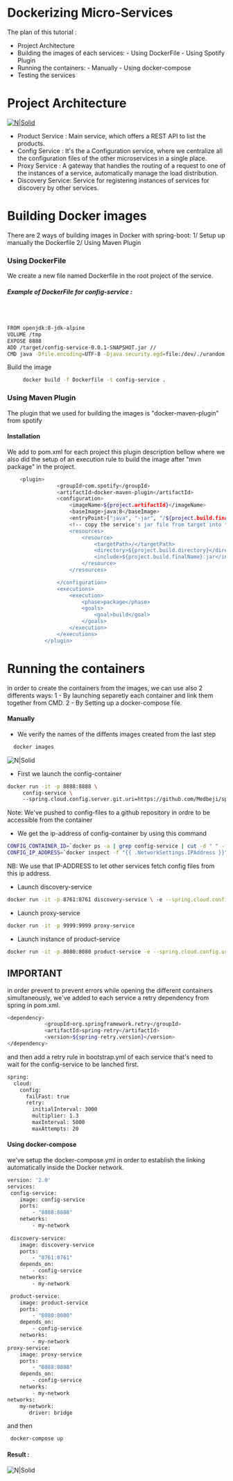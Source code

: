 # Dockerizing Micro-Services


The plan of this tutorial : 
 - Project Architecture
 - Building the images of each services:
        - Using DockerFile
        - Using Spotify Plugin
  - Running the containers:
        - Manually
        - Using docker-compose
  - Testing the services

# Project Architecture


  [![N|Solid](https://liliasfaxi.github.io/TP-eServices/img/tp4/archi.png)](https://nodesource.com/products/nsolid)
  
- Product Service : Main service, which offers a REST API to list the  products.
- Config Service :  It's the a Configuration service, where we centralize all the configuration files of the other microservices in a single place.
- Proxy Service : A gateway that handles the routing of a request to one of the instances of a service, automatically manage the load distribution.
- Discovery Service: Service for registering instances of services for discovery by other services.

# Building Docker images 

There are 2 ways of building images in Docker with spring-boot: 
1/ Setup up manually the Dockerfile
2/ Using Maven Plugin
### Using DockerFile
 
   We create a new file named Dockerfile in the root project of the service.
   
  ##### Example of DockerFile for config-service :
  &nbsp;    
   ```sh
   
FROM openjdk:8-jdk-alpine
VOLUME /tmp
EXPOSE 8888
ADD /target/config-service-0.0.1-SNAPSHOT.jar //
CMD	java -Dfile.encoding=UTF-8 -Djava.security.egd=file:/dev/./urandom -jar /config-service-0.0.1-SNAPSHOT.jar

   ```
   
  Build the image 
```sh
     docker build -f Dockerfile -t config-service .
```
### Using Maven Plugin
  The plugin that we used for building the images is "docker-maven-plugin" from spotify 
#### Installation

We add to pom.xml for each project this plugin description bellow where we also did the setup of an execution rule to  build the image  after "mvn package" in the project.


```sh
	<plugin>
				<groupId>com.spotify</groupId>
				<artifactId>docker-maven-plugin</artifactId>
				<configuration>
					<imageName>${project.artifactId}</imageName>
					<baseImage>java:8</baseImage>
					<entryPoint>["java", "-jar", "/${project.build.finalName}.jar"]</entryPoint>
					<!-- copy the service's jar file from target into the root directory of the image -->
					<resources>
						<resource>
							<targetPath>/</targetPath>
							<directory>${project.build.directory}</directory>
							<include>${project.build.finalName}.jar</include>
						</resource>
					</resources>

				</configuration>
				<executions>
					<execution>
						<phase>package</phase>
						<goals>
							<goal>build</goal>
						</goals>
					</execution>
				</executions>
			</plugin>
```
 

# Running the containers
  in order to create the containers from the images, we can use  also 2 differents ways:
  1 - By launching separetly each container and link them together from CMD.
  2 - By Setting up a docker-compose file.
  
#### Manually
 - We verify the names of the diffents images created from the last step 
```sh
  docker images
```
![N|Solid](https://img15.hostingpics.net/pics/644218Capturedecran20171205a21527AM.png)

- First we launch the config-container
 ```sh
docker run -it -p 8888:8888 \                      
      config-service \              
      --spring.cloud.config.server.git.uri=https://github.com/Medbeji/spring-cloud-config \
 ```
  Note: We've pushed to config-files to a github repository in ordre to be accessible from the container
- We get the ip-address of config-container by using this command
```sh
CONFIG_CONTAINER_ID=`docker ps -a | grep config-service | cut -d " " -f1`
CONFIG_IP_ADDRESS=`docker inspect -f "{{ .NetworkSettings.IPAddress }}" $CONFIG_CONTAINER_ID`
```
    
NB:  We use that IP-ADDRESS to let other services fetch config files from this ip address.
 - Launch discovery-service 
```sh
docker run -it -p 8761:8761 discovery-service \ -e --spring.cloud.config.uri=http://$CONFIG_IP_ADDRESS:8888
```
 - Launch proxy-service
```sh
docker run -it -p 9999:9999 proxy-service
```
 - Launch instance of product-service 
```sh
docker run -it -p 8080:8080 product-service -e --spring.cloud.config.uri=http://$CONFIG_IP_ADDRESS:8888
```

## IMPORTANT
in order prevent to prevent errors while opening the different containers simultaneously, we've added to each service a retry dependency from spring in pom.xml.
```sh
<dependency>
			<groupId>org.springframework.retry</groupId>
			<artifactId>spring-retry</artifactId>
			<version>${spring-retry.version}</version>
</dependency>
```
and then add a retry rule in bootstrap.yml of each service that's need to wait for the config-service to be lanched first.

```sh
spring:
  cloud:
    config:
      failFast: true
      retry:
        initialInterval: 3000
        multiplier: 1.3
        maxInterval: 5000
        maxAttempts: 20
```
#### Using docker-compose

we've setup the docker-compose.yml in order to establish the linking automatically inside the Docker network.
```sh
version: '2.0'
services:
 config-service:
    image: config-service
    ports:
        - "8888:8888"
    networks:
        - my-network
 
 discovery-service:
    image: discovery-service
    ports: 
        - "8761:8761"
    depends_on: 
        - config-service
    networks:
        - my-network

 product-service:
    image: product-service
    ports: 
        - "8080:8080"
    depends_on: 
        - config-service
    networks:
        - my-network
proxy-service:
    image: proxy-service
    ports:
        - "8888:8888"
    depends_on:
        - config-service
    networks:
        - my-network
networks:
    my-network:
       driver: bridge
```
and then 
```sh
 docker-compose up
```
#### Result :

  ![N|Solid](https://img15.hostingpics.net/pics/191981Capturedecran20171205a23928AM.png)




